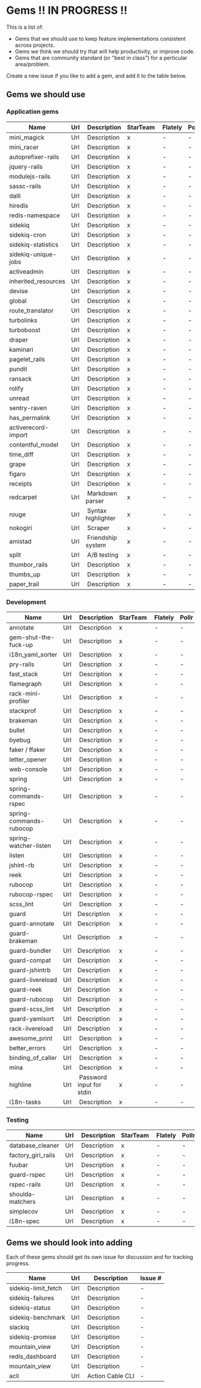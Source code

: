 # Gems !! IN PROGRESS !!

This is a list of:
- Gems that we should use to keep feature implementations consistent across projects.
- Gems we think we should try that will help productivity, or improve code.
- Gems that are community standard (or "best in class") for a perticular area/problem.

Create a new issue if you like to add a gem, and add it to the table below.

## Gems we should use

### Application gems

| Name | Url | Description | StarTeam | Flately | Pollr | EpisodeCalendar |
|--|--|--|--|--|--|--|
| mini_magick | Url | Description | x | - | - | - |
| mini_racer | Url | Description | x | - | - | - |
| autoprefixer-rails | Url | Description | x | - | - | - |
| jquery-rails | Url | Description | x | - | - | - |
| modulejs-rails | Url | Description | x | - | - | - |
| sassc-rails | Url | Description | x | - | - | - |
| dalli | Url | Description | x | - | - | - |
| hiredis | Url | Description | x | - | - | - |
| redis-namespace | Url | Description | x | - | - | - |
| sidekiq | Url | Description | x | - | - | - |
| sidekiq-cron | Url | Description | x | - | - | - |
| sidekiq-statistics | Url | Description | x | - | - | - |
| sidekiq-unique-jobs | Url | Description | x | - | - | - |
| activeadmin | Url | Description | x | - | - | - |
| inherited_resources | Url | Description | x | - | - | - |
| devise | Url | Description | x | - | - | - |
| global | Url | Description | x | - | - | - |
| route_translator | Url | Description | x | - | - | - |
| turbolinks | Url | Description | x | - | - | - |
| turboboost | Url | Description | x | - | - | - |
| draper | Url | Description | x | - | - | - |
| kaminari | Url | Description | x | - | - | - |
| pagelet_rails | Url | Description | x | - | - | - |
| pundit | Url | Description | x | - | - | - |
| ransack | Url | Description | x | - | - | - |
| rolify | Url | Description | x | - | - | - |
| unread | Url | Description | x | - | - | - |
| sentry-raven | Url | Description | x | - | - | - |
| has_permalink | Url | Description | x | - | - | - |
| activerecord-import | Url | Description | x | - | - | - |
| contentful_model | Url | Description | x | - | - | - |
| time_diff | Url | Description | x | - | - | - |
| grape | Url | Description | x | - | - | - |
| figaro | Url | Description | x | - | - | - |
| receipts | Url | Description | x | - | - | - |
| redcarpet | Url | Markdown parser | x | - | - | - |
| rouge | Url | Syntax highlighter | x | - | - | - |
| nokogiri | Url | Scraper | x | - | - | - |
| amistad | Url | Friendship system | x | - | - | - |
| split | Url | A/B testing | x | - | - | - |
| thumbor_rails | Url | Description | x | - | - | - |
| thumbs_up | Url | Description | x | - | - | - |
| paper_trail | Url | Description | x | - | - | - |

### Development

| Name | Url | Description | StarTeam | Flately | Pollr | EpisodeCalendar |
|--|--|--|--|--|--|--|
| annotate | Url | Description | x | - | - | - |
| gem-shut-the-fuck-up | Url | Description | x | - | - | - |
| i18n_yaml_sorter | Url | Description | x | - | - | - |
| pry-rails | Url | Description | x | - | - | - |
| fast_stack | Url | Description | x | - | - | - |
| flamegraph | Url | Description | x | - | - | - |
| rack-mini-profiler | Url | Description | x | - | - | - |
| stackprof | Url | Description | x | - | - | - |
| brakeman | Url | Description | x | - | - | - |
| bullet | Url | Description | x | - | - | - |
| byebug | Url | Description | x | - | - | - |
| faker / ffaker | Url | Description | x | - | - | - |
| letter_opener | Url | Description | x | - | - | - |
| web-console | Url | Description | x | - | - | - |
| spring | Url | Description | x | - | - | - |
| spring-commands-rspec | Url | Description | x | - | - | - |
| spring-commands-rubocop | Url | Description | x | - | - | - |
| spring-watcher-listen | Url | Description | x | - | - | - |
| listen | Url | Description | x | - | - | - |
| jshint-rb | Url | Description | x | - | - | - |
| reek | Url | Description | x | - | - | - |
| rubocop | Url | Description | x | - | - | - |
| rubocop-rspec | Url | Description | x | - | - | - |
| scss_lint | Url | Description | x | - | - | - |
| guard | Url | Description | x | - | - | - | 
| guard-annotate | Url | Description | x | - | - | - | 
| guard-brakeman | Url | Description | x | - | - | - | 
| guard-bundler | Url | Description | x | - | - | - | 
| guard-compat | Url | Description | x | - | - | - | 
| guard-jshintrb | Url | Description | x | - | - | - | 
| guard-livereload | Url | Description | x | - | - | - | 
| guard-reek | Url | Description | x | - | - | - | 
| guard-rubocop | Url | Description | x | - | - | - | 
| guard-scss_lint | Url | Description | x | - | - | - | 
| guard-yamlsort | Url | Description | x | - | - | - | 
| rack-livereload | Url | Description | x | - | - | - | 
| awesome_print | Url | Description | x | - | - | - |
| better_errors | Url | Description | x | - | - | - |
| binding_of_caller | Url | Description | x | - | - | - |
| mina | Url | Description | x | - | - | - |
| highline | Url | Password input for stdin | x | - | - | - |
| i18n-tasks | Url | Description | x | - | - | - |

### Testing

| Name | Url | Description | StarTeam | Flately | Pollr | EpisodeCalendar |
|--|--|--|--|--|--|--|
| database_cleaner | Url | Description | x | - | - | - | 
| factory_girl_rails | Url | Description | x | - | - | - | 
| fuubar | Url | Description | x | - | - | - | 
| guard-rspec | Url | Description | x | - | - | - | 
| rspec-rails | Url | Description | x | - | - | - | 
| shoulda-matchers | Url | Description | x | - | - | - | 
| simplecov | Url | Description | x | - | - | - | 
| i18n-spec | Url | Description | x | - | - | - |

## Gems we should look into adding

Each of these gems should get its own issue for discussion and for tracking progress.

| Name | Url | Description | Issue # |
|--|--|--|--|
| sidekiq-limit_fetch | Url | Description | - |
| sidekiq-failures | Url | Description | - |
| sidekiq-status | Url | Description | - |
| sidekiq-benchmark | Url | Description | - |
| slackiq | Url | Description | - |
| sidekiq-promise | Url | Description | - |
| mountain_view | Url | Description | - |
| redis_dashboard | Url | Description | - |
| mountain_view | Url | Description | - |
| acli | Url | Action Cable CLI | - |
